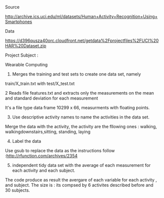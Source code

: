 Source 

http://archive.ics.uci.edu/ml/datasets/Human+Activity+Recognition+Using+Smartphones 

Data 

https://d396qusza40orc.cloudfront.net/getdata%2Fprojectfiles%2FUCI%20HAR%20Dataset.zip

Project Subject :

Wearable Computing

 
1. Merges the training and test sets to create one data set, namely

train/X_train.txt with test/X_test.txt 

2 Reads file features.txt and extracts only the measurements on the mean and standard deviation for each measurement

It's a file type data frame 10299 x 66, measurments with floating points.

3. Use descriptive activity names to name the activities in the data set.

Merge the data with the activity, the activity are the fllowing ones : walking, walkingdownstairs,sitting, standing,
laying

4. Label the data

Use gsub to replace the data as the instructions follow :http://rfunction.com/archives/2354


5. independent tidy data set with the average of each measurement for each activity and each subject.

The code produce as result the avergare of each variable for each activity , and subject. The size is : its compsed by 
6 activites described before and 30 subjects.


